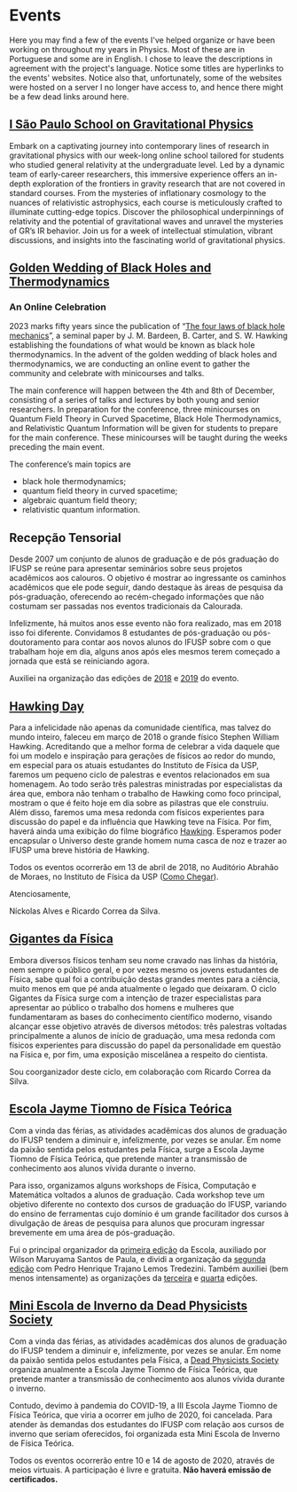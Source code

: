 # Events

Here you may find a few of the events I've helped organize or have been working on throughout my years in Physics. Most of these are in Portuguese and some are in English. I chose to leave the descriptions in agreement with the project's language. Notice some titles are hyperlinks to the events' websites. Notice also that, unfortunately, some of the websites were hosted on a server I no longer have access to, and hence there might be a few dead links around here.

## [I São Paulo School on Gravitational Physics](https://graspschool.github.io/)
Embark on a captivating journey into contemporary lines of research in gravitational physics with our week-long online school tailored for students who studied general relativity at the undergraduate level. Led by a dynamic team of early-career researchers, this immersive experience offers an in-depth exploration of the frontiers in gravity research that are not covered in standard courses. From the mysteries of inflationary cosmology to the nuances of relativistic astrophysics, each course is meticulously crafted to illuminate cutting-edge topics. Discover the philosophical underpinnings of relativity and the potential of gravitational waves and unravel the mysteries of GR’s IR behavior. Join us for a week of intellectual stimulation, vibrant discussions, and insights into the fascinating world of gravitational physics.

## [Golden Wedding of Black Holes and Thermodynamics](https://bht50.github.io/)
### An Online Celebration

2023 marks fifty years since the publication of “[The four laws of black hole mechanics](https://doi.org/10.1007/BF01645742)”, a seminal paper by J. M. Bardeen, B. Carter, and S. W. Hawking establishing the foundations of what would be known as black hole thermodynamics. In the advent of the golden wedding of black holes and thermodynamics, we are conducting an online event to gather the community and celebrate with minicourses and talks.

The main conference will happen between the 4th and 8th of December, consisting of a series of talks and lectures by both young and senior researchers. In preparation for the conference, three minicourses on Quantum Field Theory in Curved Spacetime, Black Hole Thermodynamics, and Relativistic Quantum Information will be given for students to prepare for the main conference. These minicourses will be taught during the weeks preceding the main event.

The conference’s main topics are

* black hole thermodynamics;
* quantum field theory in curved spacetime;
* algebraic quantum field theory;
* relativistic quantum information.


## Recepção Tensorial

Desde 2007 um conjunto de alunos de graduação e de pós graduação do IFUSP se reúne para apresentar seminários sobre seus projetos acadêmicos aos calouros. O objetivo é mostrar ao ingressante os caminhos acadêmicos que ele pode seguir, dando destaque às áreas de pesquisa da pós-graduação, oferecendo ao recém-chegado informações que não costumam ser passadas nos eventos tradicionais da Calourada.

Infelizmente, há muitos anos esse evento não fora realizado, mas em 2018 isso foi diferente. Convidamos 8 estudantes de pós-graduação ou pós-doutoramento para contar aos novos alunos do IFUSP sobre com o que trabalham hoje em dia, alguns anos após eles mesmos terem começado a jornada que está se reiniciando agora.

Auxiliei na organização das edições de [2018](http://fma.if.usp.br/~nickolas/rt/2018/index.html) e [2019](http://fma.if.usp.br/~nickolas/rt/2019/index.html) do evento.

## [Hawking Day](http://fma.if.usp.br/~nickolas/gigantes/hawking/index.html)

Para a infelicidade não apenas da comunidade científica, mas talvez do mundo inteiro, faleceu em março de 2018 o grande físico Stephen William Hawking. Acreditando que a melhor forma de celebrar a vida daquele que foi um modelo e inspiração para gerações de físicos ao redor do mundo, em especial para os atuais estudantes do Instituto de Física da USP, faremos um pequeno ciclo de palestras e eventos relacionados em sua homenagem. Ao todo serão três palestras ministradas por especialistas da área que, embora não tenham o trabalho de Hawking como foco principal, mostram o que é feito hoje em dia sobre as pilastras que ele construiu. Além disso, faremos uma mesa redonda com físicos experientes para discussão do papel e da influência que Hawking teve na Física. Por fim, haverá ainda uma exibição do filme biográfico [Hawking](https://www.imdb.com/title/tt0395571/). Esperamos poder encapsular o Universo deste grande homem numa casca de noz e trazer ao IFUSP uma breve história de Hawking.

Todos os eventos ocorrerão em 13 de abril de 2018, no Auditório Abrahão de Moraes, no Instituto de Física da USP ([Como Chegar](http://portal.if.usp.br/ifusp/node/1401)).

Atenciosamente,

Níckolas Alves e Ricardo Correa da Silva.

## [Gigantes da Física](http://fma.if.usp.br/~nickolas/gigantes/index.html)

Embora diversos físicos tenham seu nome cravado nas linhas da história, nem sempre o público geral, e por vezes mesmo os jovens estudantes de Física, sabe qual foi a contribuição destas grandes mentes para a ciência, muito menos em que pé anda atualmente o legado que deixaram.
O ciclo Gigantes da Física surge com a intenção de trazer especialistas para apresentar ao público o trabalho dos homens e mulheres que fundamentaram as bases do conhecimento científico moderno, visando alcançar esse objetivo através de diversos métodos: três palestras voltadas principalmente a alunos de início de graduação, uma mesa redonda com físicos experientes para discussão do papel da personalidade em questão na Física e, por fim, uma exposição miscelânea a respeito do cientista.

Sou coorganizador deste ciclo, em colaboração com Ricardo Correa da Silva.

## [Escola Jayme Tiomno de Física Teórica](https://lambdadps.github.io/jayme/)

Com a vinda das férias, as atividades acadêmicas dos alunos de graduação do IFUSP tendem a diminuir e, infelizmente, por vezes se anular. Em nome da paixão sentida pelos estudantes pela Física, surge a Escola Jayme Tiomno de Física Teórica, que pretende manter a transmissão de conhecimento aos alunos vívida durante o inverno.

Para isso, organizamos alguns workshops de Física, Computação e Matemática voltados a alunos de graduação. Cada workshop teve um objetivo diferente no contexto dos cursos de graduação do IFUSP, variando do ensino de ferramentas cujo domínio é um grande facilitador dos cursos à divulgação de áreas de pesquisa para alunos que procuram ingressar brevemente em uma área de pós-graduação.

Fui o principal organizador da [primeira edição](http://fma.if.usp.br/~nickolas/jayme/2018/index.html) da Escola, auxiliado por Wilson Maruyama Santos de Paula, e dividi a organização da [segunda edição](http://fma.if.usp.br/~nickolas/jayme/2019/index.html) com Pedro Henrique Trajano Lemos Tredezini. Também auxiliei (bem menos intensamente) as organizações da [terceira](https://lambdadps.github.io/jayme/2021/) e [quarta](https://lambdadps.github.io/jayme/2022/) edições.

## [Mini Escola de Inverno da Dead Physicists Society](http://fma.if.usp.br/~nickolas/dps/miniescola/index.html)

Com a vinda das férias, as atividades acadêmicas dos alunos de graduação do IFUSP tendem a diminuir e, infelizmente, por vezes se anular. Em nome da paixão sentida pelos estudantes pela Física, a [Dead Physicists Society](http://fma.if.usp.br/~nickolas/dps/) organiza anualmente a Escola Jayme Tiomno de Física Teórica, que pretende manter a transmissão de conhecimento aos alunos vívida durante o inverno.

Contudo, devimo à pandemia do COVID-19, a III Escola Jayme Tiomno de Física Teórica, que viria a ocorrer em julho de 2020, foi cancelada. Para atender às demandas dos estudantes do IFUSP com relação aos cursos de inverno que seriam oferecidos, foi organizada esta Mini Escola de Inverno de Física Teórica.

Todos os eventos ocorrerão entre 10 e 14 de agosto de 2020, através de meios virtuais. A participação é livre e gratuita. **Não haverá emissão de certificados.**

